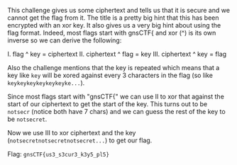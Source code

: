 This challenge gives us some ciphertext and tells us that it is secure and we cannot get the flag from it.
The title is a pretty big hint that this has been encrypted with an xor key.
It also gives us a very big hint about using the flag format.
Indeed, most flags start with gnsCTF{ and xor (^) is its own inverse so we can derive the following:

I. flag ^ key = ciphertext
II. ciphertext ^ flag = key
III. ciphertext ^ key = flag

Also the challenge mentions that the key is repeated which means that a key like `key` will be xored against every 3 characters in the flag (so like `keykeykeykeykeykeyke...`).

Since most flags start with "gnsCTF{" we can use II to xor that against the start of our ciphertext to get the start of the key.
This turns out to be `notsecr` (notice both have 7 chars) and we can guess the rest of the key to be `notsecret`.

Now we use III to xor ciphertext and the key (`notsecretnotsecretnotsecret...`) to get our flag.

Flag: `gnsCTF{us3_s3cur3_k3y5_pl5}`
